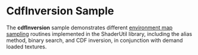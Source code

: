 # CdfInversion Sample

The **cdfInversion** sample demonstrates different [environment map sampling](/ShaderUtil/docs/emapSampling) routines implemented in the ShaderUtil library, including the alias method, binary search, and CDF inversion, in conjunction with demand loaded textures.
